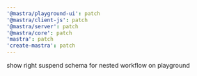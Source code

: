 ```yaml
---
'@mastra/playground-ui': patch
'@mastra/client-js': patch
'@mastra/server': patch
'@mastra/core': patch
'mastra': patch
'create-mastra': patch
---
```


show right suspend schema for nested workflow on playground
